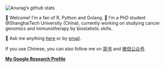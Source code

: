 
<!-- README.md is generated from README.Rmd. Please edit that file -->

![Anurag’s github
stats](https://github-readme-stats.vercel.app/api?username=ShixiangWang&show_icons=true)

👋 Welcome\! I’m a fan of R, Python and Golang. 🔭 I’m a PhD student
@ShanghaiTech University (China), currently working on studying cancer
genomics and immunotherapy by biostatistic skills.

💬 Ask me anything
[here](https://github.com/ShixiangWang/MessageBoard/issues) or by
[email](mailto:https://github.com/ShixiangWang/MessageBoard/issues).

If you use Chinese, you can also follow me on
[简书](https://www.jianshu.com/u/b6608e27dc74) and
[微信公众号](https://shixiangwang.github.io/home/logo/qrcode.jpg).

[**My Google Research
Profile**](https://github.com/ShixiangWang/ShixiangWang/blob/master/README_files/figure-gfm/unnamed-chunk-2-1.png)
